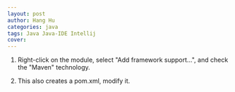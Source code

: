```yaml
---
layout: post
author: Hang Hu
categories: java
tags: Java Java-IDE Intellij 
cover: 
---
```


1. Right-click on the module, select "Add framework support...", and check the "Maven" technology.

2. This also creates a pom.xml, modify it.
